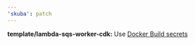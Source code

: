 ```yaml
---
'skuba': patch
---
```


**template/lambda-sqs-worker-cdk:** Use [Docker Build secrets](https://docs.docker.com/develop/develop-images/build_enhancements/#new-docker-build-secret-information)
